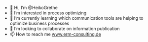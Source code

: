 - 👋 Hi, I’m @HeikoGrethe
- 👀 I’m interested in process optimizing
- 🌱 I’m currently learning which communication tools are helping to optimize business processes
- 💞️ I’m looking to collaborate on information publication
- 📫 How to reach me www.erm-consulting.de

<!---
HeikoGrethe/HeikoGrethe is a ✨ special ✨ repository because its `README.md` (this file) appears on your GitHub profile.
You can click the Preview link to take a look at your changes.
--->

